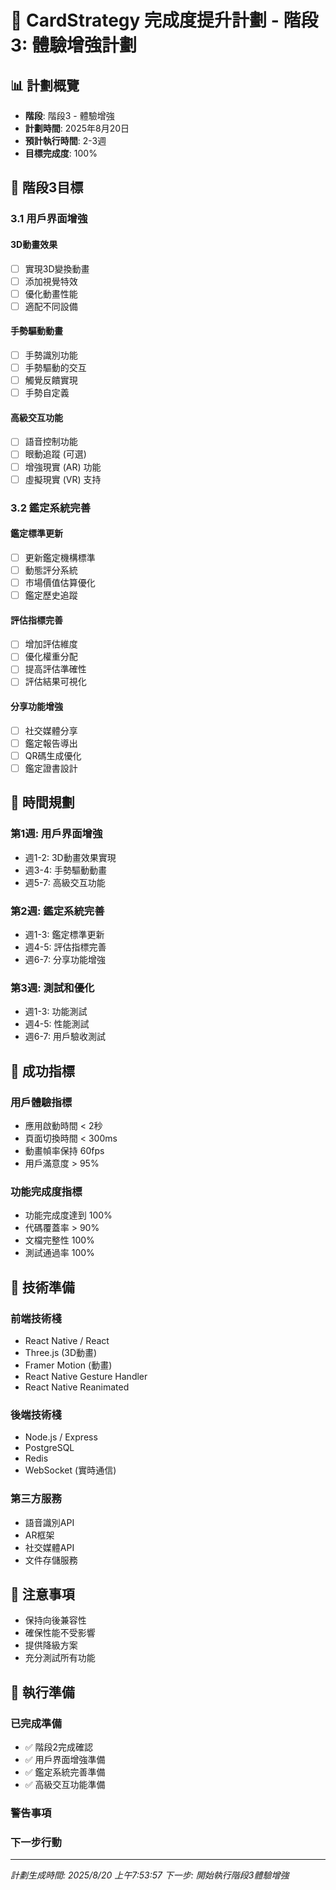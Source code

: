 # 🎨 CardStrategy 完成度提升計劃 - 階段3: 體驗增強計劃

## 📊 計劃概覽

- **階段**: 階段3 - 體驗增強
- **計劃時間**: 2025年8月20日
- **預計執行時間**: 2-3週
- **目標完成度**: 100%

## 🎯 階段3目標

### 3.1 用戶界面增強

#### 3D動畫效果
- [ ] 實現3D變換動畫
- [ ] 添加視覺特效
- [ ] 優化動畫性能
- [ ] 適配不同設備

#### 手勢驅動動畫
- [ ] 手勢識別功能
- [ ] 手勢驅動的交互
- [ ] 觸覺反饋實現
- [ ] 手勢自定義

#### 高級交互功能
- [ ] 語音控制功能
- [ ] 眼動追蹤 (可選)
- [ ] 增強現實 (AR) 功能
- [ ] 虛擬現實 (VR) 支持

### 3.2 鑑定系統完善

#### 鑑定標準更新
- [ ] 更新鑑定機構標準
- [ ] 動態評分系統
- [ ] 市場價值估算優化
- [ ] 鑑定歷史追蹤

#### 評估指標完善
- [ ] 增加評估維度
- [ ] 優化權重分配
- [ ] 提高評估準確性
- [ ] 評估結果可視化

#### 分享功能增強
- [ ] 社交媒體分享
- [ ] 鑑定報告導出
- [ ] QR碼生成優化
- [ ] 鑑定證書設計

## 📅 時間規劃

### 第1週: 用戶界面增強
- 週1-2: 3D動畫效果實現
- 週3-4: 手勢驅動動畫
- 週5-7: 高級交互功能

### 第2週: 鑑定系統完善
- 週1-3: 鑑定標準更新
- 週4-5: 評估指標完善
- 週6-7: 分享功能增強

### 第3週: 測試和優化
- 週1-3: 功能測試
- 週4-5: 性能測試
- 週6-7: 用戶驗收測試

## 🎯 成功指標

### 用戶體驗指標
- 應用啟動時間 < 2秒
- 頁面切換時間 < 300ms
- 動畫幀率保持 60fps
- 用戶滿意度 > 95%

### 功能完成度指標
- 功能完成度達到 100%
- 代碼覆蓋率 > 90%
- 文檔完整性 100%
- 測試通過率 100%

## 🔧 技術準備

### 前端技術棧
- React Native / React
- Three.js (3D動畫)
- Framer Motion (動畫)
- React Native Gesture Handler
- React Native Reanimated

### 後端技術棧
- Node.js / Express
- PostgreSQL
- Redis
- WebSocket (實時通信)

### 第三方服務
- 語音識別API
- AR框架
- 社交媒體API
- 文件存儲服務

## 📝 注意事項

- 保持向後兼容性
- 確保性能不受影響
- 提供降級方案
- 充分測試所有功能

## 🚀 執行準備

### 已完成準備
- ✅ 階段2完成確認
- ✅ 用戶界面增強準備
- ✅ 鑑定系統完善準備
- ✅ 高級交互功能準備

### 警告事項


### 下一步行動


---
*計劃生成時間: 2025/8/20 上午7:53:57*
*下一步: 開始執行階段3體驗增強*
